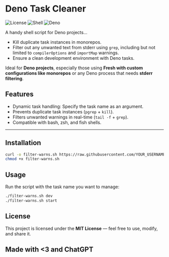 # Deno Task Cleaner

![License](https://img.shields.io/badge/License-MIT-blue.svg)
![Shell](https://img.shields.io/badge/Shell-Fish%20%7C%20Bash-orange)
![Deno](https://img.shields.io/badge/Deno-%3E%3D1.0-brightgreen.svg)

A handy shell script for Deno projects...

- Kill duplicate task instances in monorepos.
- Filter out any unwanted text from stderr using `grep`, including but not limited to `compilerOptions` and `importMap` warnings.
- Ensure a clean development environment with Deno tasks.

Ideal for **Deno projects**, especially those using **Fresh with custom configurations like monorepos** or any Deno process that needs **stderr filtering**.

## Features
- Dynamic task handling: Specify the task name as an argument.
- Prevents duplicate task instances (`pgrep` + `kill`).
- Filters unwanted warnings in real-time (`tail -f` + `grep`).
- Compatible with bash, zsh, and fish shells.

---

## Installation

```bash
curl -o filter-warns.sh https://raw.githubusercontent.com/YOUR_USERNAME/deno-task-cleaner/main/filter-warns.sh
chmod +x filter-warns.sh
```

## Usage

Run the script with the task name you want to manage:

```bash
./filter-warns.sh dev
./filter-warns.sh start
```

## License

This project is licensed under the **MIT License** — feel free to use, modify, and share it.

## Made with <3 and ChatGPT